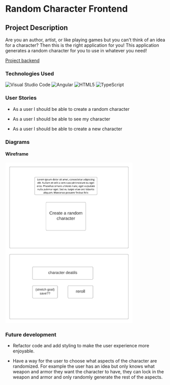# Random Character Frontend

## Project Description

Are you an author, artist, or like playing games but you can't think of an idea for a character? Then this is the right application for you!
This application generates a random character for you to use in whatever you need! 

[Project backend](https://github.com/EricBrown589/capstone-backend)

### Technologies Used 

![Visual Studio Code](https://img.shields.io/badge/Visual%20Studio%20Code-0078d7.svg?style=for-the-badge&logo=visual-studio-code&logoColor=white)
![Angular](https://img.shields.io/badge/angular-%23DD0031.svg?style=for-the-badge&logo=angular&logoColor=white)
![HTML5](https://img.shields.io/badge/html5-%23E34F26.svg?style=for-the-badge&logo=html5&logoColor=white)
![TypeScript](https://img.shields.io/badge/typescript-%23007ACC.svg?style=for-the-badge&logo=typescript&logoColor=white)


### User Stories 

- As a user I should be able to create a random character

- As a user I should be able to see my character

- As a user I should be able to create a new character

### Diagrams 

#### Wireframe

<img src="https://github.com/EricBrown589/capstone-frontend/blob/master/planning/diagrams/Capstone%20wireframe.png" width="400">


### Future development

- Refactor code and add styling to make the user experience more enjoyable.

- Have a way for the user to choose what aspects of the character are randomized. For example the user has an idea but only knows what weapon and armor they want the character to have, they can lock in the weapon and armor and only randomly generate the rest of the aspects.
